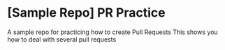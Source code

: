 # [Sample Repo] PR Practice
A sample repo for practicing how to create Pull Requests
This shows you how to deal with several pull requests